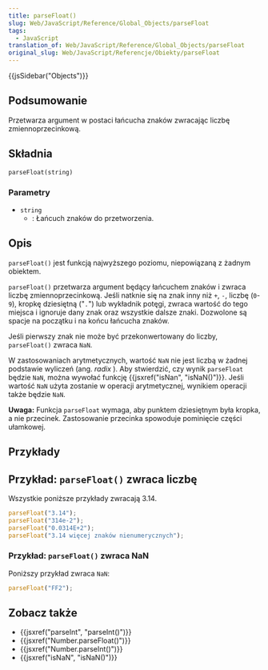 ```yaml
---
title: parseFloat()
slug: Web/JavaScript/Reference/Global_Objects/parseFloat
tags:
  - JavaScript
translation_of: Web/JavaScript/Reference/Global_Objects/parseFloat
original_slug: Web/JavaScript/Referencje/Obiekty/parseFloat
---
```

{{jsSidebar("Objects")}}

## Podsumowanie

Przetwarza argument w postaci łańcucha znaków zwracając liczbę zmiennoprzecinkową.

## Składnia

    parseFloat(string)

### Parametry

- `string`
  - : Łańcuch znaków do przetworzenia.

## Opis

`parseFloat()` jest funkcją najwyższego poziomu, niepowiązaną z żadnym obiektem.

`parseFloat()` przetwarza argument będący łańcuchem znaków i zwraca liczbę zmiennoprzecinkową. Jeśli natknie się na znak inny niż `+`, `-`, liczbę (`0`-`9`), kropkę dziesiętną ("`.`") lub wykładnik potęgi, zwraca wartość do tego miejsca i ignoruje dany znak oraz wszystkie dalsze znaki. Dozwolone są spacje na początku i na końcu łańcucha znaków.

Jeśli pierwszy znak nie może być przekonwertowany do liczby, `parseFloat()` zwraca `NaN`.

W zastosowaniach arytmetycznych, wartość `NaN` nie jest liczbą w żadnej podstawie wyliczeń (ang.
_radix_
). Aby stwierdzić, czy wynik `parseFloat` będzie `NaN`, można wywołać funkcję {{jsxref("isNan", "isNaN()")}}. Jeśli wartość `NaN` użyta zostanie w operacji arytmetycznej, wynikiem operacji także będzie `NaN`.

**Uwaga:** Funkcja `parseFloat` wymaga, aby punktem dziesiętnym była kropka, a nie przecinek. Zastosowanie przecinka spowoduje pominięcie części ułamkowej.

## Przykłady

## Przykład: `parseFloat()` zwraca liczbę

Wszystkie poniższe przykłady zwracają 3.14.

```js
parseFloat("3.14");
parseFloat("314e-2");
parseFloat("0.0314E+2");
parseFloat("3.14 więcej znaków nienumerycznych");
```

### Przykład: `parseFloat()` zwraca NaN

Poniższy przykład zwraca `NaN`:

```js
parseFloat("FF2");
```

## Zobacz także

- {{jsxref("parseInt", "parseInt()")}}
- {{jsxref("Number.parseFloat()")}}
- {{jsxref("Number.parseInt()")}}
- {{jsxref("isNaN", "isNaN()")}}
